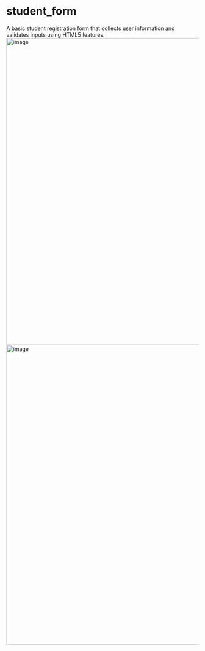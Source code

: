 # student_form
A basic student registration form that collects user information and validates inputs using HTML5 features.
<img width="1848" height="802" alt="image" src="https://github.com/user-attachments/assets/85a21a22-3f1b-438c-a605-fb4287216200" />
<img width="1859" height="783" alt="image" src="https://github.com/user-attachments/assets/6cd9af10-ec1a-4e8c-bc09-f65d22d0ec9e" />


